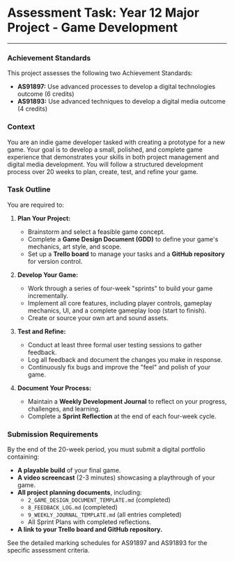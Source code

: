 # Assessment Task: Year 12 Major Project - Game Development

---

### Achievement Standards

This project assesses the following two Achievement Standards:

* **AS91897:** Use advanced processes to develop a digital technologies outcome (6 credits)
* **AS91893:** Use advanced techniques to develop a digital media outcome (4 credits)

### Context

You are an indie game developer tasked with creating a prototype for a new game. Your goal is to develop a small, polished, and complete game experience that demonstrates your skills in both project management and digital media development. You will follow a structured development process over 20 weeks to plan, create, test, and refine your game.

### Task Outline

You are required to:

1. **Plan Your Project:**
   
   * Brainstorm and select a feasible game concept.
   * Complete a **Game Design Document (GDD)** to define your game's mechanics, art style, and scope.
   * Set up a **Trello board** to manage your tasks and a **GitHub repository** for version control.

2. **Develop Your Game:**
   
   * Work through a series of four-week "sprints" to build your game incrementally.
   * Implement all core features, including player controls, gameplay mechanics, UI, and a complete gameplay loop (start to finish).
   * Create or source your own art and sound assets.

3. **Test and Refine:**
   
   * Conduct at least three formal user testing sessions to gather feedback.
   * Log all feedback and document the changes you make in response.
   * Continuously fix bugs and improve the "feel" and polish of your game.

4. **Document Your Process:**
   
   * Maintain a **Weekly Development Journal** to reflect on your progress, challenges, and learning.
   * Complete a **Sprint Reflection** at the end of each four-week cycle.

### Submission Requirements

By the end of the 20-week period, you must submit a digital portfolio containing:

* **A playable build** of your final game.
* **A video screencast** (2-3 minutes) showcasing a playthrough of your game.
* **All project planning documents**, including:
  * `2_GAME_DESIGN_DOCUMENT_TEMPLATE.md` (completed)
  * `8_FEEDBACK_LOG.md` (completed)
  * `9_WEEKLY_JOURNAL_TEMPLATE.md` (all entries completed)
  * All Sprint Plans with completed reflections.
* **A link to your Trello board and GitHub repository.**

See the detailed marking schedules for AS91897 and AS91893 for the specific assessment criteria.
